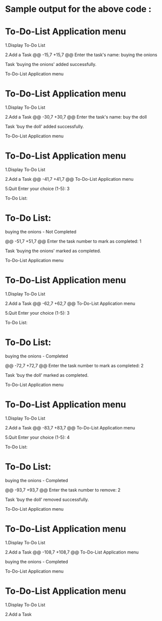 
# Sample output for the above code :
# To-Do-List Application menu
1.Display To-Do List

2.Add a Task
@@ -15,7 +15,7 @@ Enter the task's name: buying the onions

Task 'buying the onions' added successfully.

To-Do-List Application menu
# To-Do-List Application menu
1.Display To-Do List

2.Add a Task
@@ -30,7 +30,7 @@ Enter the task's name: buy the doll

Task 'buy the doll' added successfully.

To-Do-List Application menu
# To-Do-List Application menu
1.Display To-Do List

2.Add a Task
@@ -41,7 +41,7 @@ To-Do-List Application menu

5.Quit Enter your choice (1-5): 3

To-Do List:
# To-Do List:

buying the onions - Not Completed

@@ -51,7 +51,7 @@ Enter the task number to mark as completed: 1

Task 'buying the onions' marked as completed.

To-Do-List Application menu
# To-Do-List Application menu
1.Display To-Do List

2.Add a Task
@@ -62,7 +62,7 @@ To-Do-List Application menu

5.Quit Enter your choice (1-5): 3

To-Do List:
# To-Do List:

buying the onions - Completed

@@ -72,7 +72,7 @@ Enter the task number to mark as completed: 2

Task 'buy the doll' marked as completed.

To-Do-List Application menu
# To-Do-List Application menu
1.Display To-Do List

2.Add a Task
@@ -83,7 +83,7 @@ To-Do-List Application menu

5.Quit Enter your choice (1-5): 4

To-Do List:
# To-Do List:

buying the onions - Completed

@@ -93,7 +93,7 @@ Enter the task number to remove: 2

Task 'buy the doll' removed successfully.

To-Do-List Application menu
# To-Do-List Application menu
1.Display To-Do List

2.Add a Task
@@ -108,7 +108,7 @@ To-Do-List Application menu

buying the onions - Completed

To-Do-List Application menu
# To-Do-List Application menu
1.Display To-Do List

2.Add a Task
